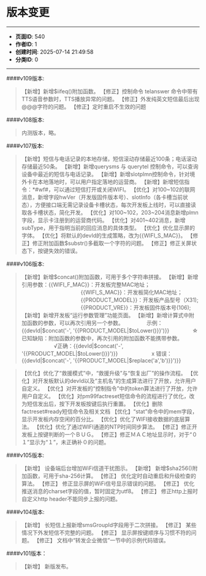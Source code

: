 # 版本变更

---
- **页面ID**: 540
- **作者ID**: 1
- **创建时间**: 2025-07-14 21:49:58
- **分类ID**: 0
---

####v109版本:
>【新增】新增$iifeq()附加函数。
>【修正】控制命令 telanswer 命令中带有TTS语音参数时，TTS播放异常的问题。
>【修正】外发纯英文短信最后出现@@@字符的问题。
>【修正】定时重启不生效的问题

####v108版本:
>内测版本，略。


####v107版本:
>【新增】短信与电话记录的本地存储，短信滚动存储最近100条；电话滚动存储最近50条。
>【新增】新增querysms 与 querytel 控制命令，可以查询设备中最近的短信与电话记录。
>【新增】新增slotplmn控制命令，针对境外卡在本地落地时，可以用户指定落地的运营商。
>【新增】新增短信指令：*#wf#，可以通过短信打开或关闭WIFI。
>【优化】对100~102的联网消息，新增字段hwVer（开发版固件版本号）、slotInfo（各卡槽当前状态），方便接口端无需记录设备卡槽状态，每次开发板上线时，可以直接读取各卡槽状态，简化开发。
>【优化】对100~102，203~204消息新增plmn字段，显示卡注册到的运营商代码。
>【优化】对401~402消息，新增subType，用于指明当前的回应消息的具体类型。
>【优化】优化显示屏的字体。
>【优化】将默认的devId的生成策略，改为{{WIFI_S_MAC}}。
>【修正】修正附加函数$substr()多截取一个字符的问题。
>【修正】修正关屏状态下，按键失效的错误。

####v106版本:
>【新增】新增$concat()附加函数，可用于多个字符串拼接。
>【新增】新增引用参数：{{WIFI_F_MAC}}：开发板完整MAC地址；
　　　　　　　　　　　{{WIFI_S_MAC}}：开发板简化MAC地址；
　　　　　　　　　　　{{PRODUCT_MODEL}}：开发板产品型号（X31);
　　　　　　　　　　　{{PRODUCT_VRE}}：开发板固件版本号(106);
>【新增】新增开发板“运行参数管理”功能页面。
>【新增】新增计算式中附加函数的参数，可以再次引用另一个参数。
　　　　示例：{{devId|$concat('-', '{{PRODUCT_MODEL|$toLower()}}')}}
　　　　☆已知缺陷：附加函数的参数中，再次引用的附加函数不能携带参数。
　　　　　　√正确：{{devId|$concat('-', '{{PRODUCT_MODEL|$toLower()}}')}}
　　　　　　x 错误：{{devId|$concat('-', '{{PRODUCT_MODEL|$replace('a','b')}}')}}
	
>【优化】优化了“救援模式”中，“救援升级”与“恢复出厂”的操作流程。
>【优化】对开发板默认的devId以及“主机名”的生成算法进行了开放，允许用户自定义。
>【优化】对开发板的“控制指令”中的token算法进行了开放，允许用户自定义。
>【优化】对pm99factreset短信命令的流程进行了优化，改为短信发出后，按下开发板按键后执行重置。
>【优化】删除factreset#ready短信命令及相关文档
>【优化】“stat”命令中的mem字段，显示开发板内存空闲的百分比。
>【优化】优化了WIFI接收数据的底层算法。
>【优化】优化了通过WIFI通道的NTP时间同步算法。
>【修正】修正开发板上按键判断的一个ＢＵＧ。
>【修正】修正ＭＡＣ地址显示时，对于“０１”显示为“１”，未正确补０的问题。

####v105版本:
>【新增】 设备端后台增加WiFi信道干扰图示。
>【新增】 新增$sha256()附加函数，可用于sha-256计算。
>【修正】 优化定时自动重启和升级检查的算法。
>【修正】 修正显示屏的WiFi信号显示错误的问题。
>【修正】 优化推送消息的charset字段的值，暂时固定为utf8。
>【修正】 修正http上报时自定义http header不能同步上报的问题。

####v104版本:
>【新增】 长短信上报新增smsGroupId字段用于二次拼接。
>【修正】 某些情况下外发短信不完整的问题。
>【修正】 显示屏按键顺序与习惯不符的问题。
>【修正】 文档中“转发企业微信”一节中的示例代码错误。

####v101版本：
>【新增】 新版发布。
